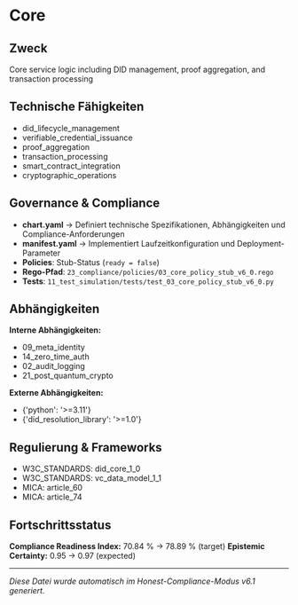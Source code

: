 # Core

## Zweck
Core service logic including DID management, proof aggregation, and transaction processing

## Technische Fähigkeiten
- did_lifecycle_management
- verifiable_credential_issuance
- proof_aggregation
- transaction_processing
- smart_contract_integration
- cryptographic_operations

## Governance & Compliance
- **chart.yaml** → Definiert technische Spezifikationen, Abhängigkeiten und Compliance-Anforderungen
- **manifest.yaml** → Implementiert Laufzeitkonfiguration und Deployment-Parameter
- **Policies**: Stub-Status (`ready = false`)
- **Rego-Pfad**: `23_compliance/policies/03_core_policy_stub_v6_0.rego`
- **Tests**: `11_test_simulation/tests/test_03_core_policy_stub_v6_0.py`

## Abhängigkeiten
**Interne Abhängigkeiten:**
- 09_meta_identity
- 14_zero_time_auth
- 02_audit_logging
- 21_post_quantum_crypto

**Externe Abhängigkeiten:**
- {'python': '>=3.11'}
- {'did_resolution_library': '>=1.0'}

## Regulierung & Frameworks
- W3C_STANDARDS: did_core_1_0
- W3C_STANDARDS: vc_data_model_1_1
- MICA: article_60
- MICA: article_74

## Fortschrittsstatus
**Compliance Readiness Index:** 70.84 % → 78.89 % (target)
**Epistemic Certainty:** 0.95 → 0.97 (expected)

---

_Diese Datei wurde automatisch im Honest-Compliance-Modus v6.1 generiert._
